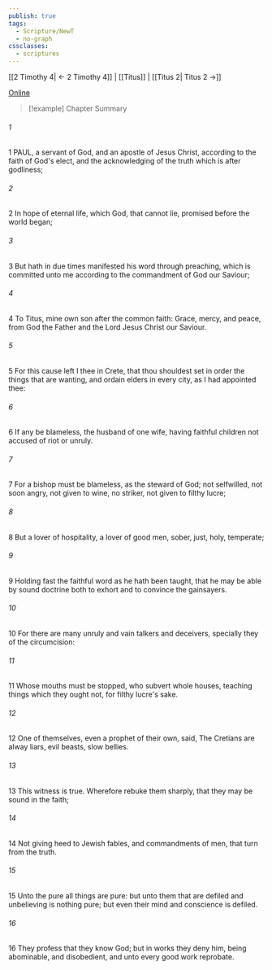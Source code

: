 ```yaml
---
publish: true
tags:
  - Scripture/NewT
  - no-graph
cssclasses:
  - scriptures
---
```

[[2 Timothy 4| ← 2 Timothy 4]] | [[Titus]] | [[Titus 2| Titus 2 →]]

[Online](https://churchofjesuschrist.org/study/scriptures/nt/titus/1?lang=eng)

>[!example] Chapter Summary
>
###### 1
1 PAUL, a servant of God, and an apostle of Jesus Christ, according to the faith of God's elect, and the acknowledging of the truth which is after godliness;
###### 2
2 In hope of eternal life, which God, that cannot lie, promised before the world began;
###### 3
3 But hath in due times manifested his word through preaching, which is committed unto me according to the commandment of God our Saviour;
###### 4
4 To Titus, mine own son after the common faith: Grace, mercy, and peace, from God the Father and the Lord Jesus Christ our Saviour.
###### 5
5 For this cause left I thee in Crete, that thou shouldest set in order the things that are wanting, and ordain elders in every city, as I had appointed thee:
###### 6
6 If any be blameless, the husband of one wife, having faithful children not accused of riot or unruly.
###### 7
7 For a bishop must be blameless, as the steward of God; not selfwilled, not soon angry, not given to wine, no striker, not given to filthy lucre;
###### 8
8 But a lover of hospitality, a lover of good men, sober, just, holy, temperate;
###### 9
9 Holding fast the faithful word as he hath been taught, that he may be able by sound doctrine both to exhort and to convince the gainsayers.
###### 10
10 For there are many unruly and vain talkers and deceivers, specially they of the circumcision:
###### 11
11 Whose mouths must be stopped, who subvert whole houses, teaching things which they ought not, for filthy lucre's sake.
###### 12
12 One of themselves, even a prophet of their own, said, The Cretians are alway liars, evil beasts, slow bellies.
###### 13
13 This witness is true. Wherefore rebuke them sharply, that they may be sound in the faith;
###### 14
14 Not giving heed to Jewish fables, and commandments of men, that turn from the truth.
###### 15
15 Unto the pure all things are pure: but unto them that are defiled and unbelieving is nothing pure; but even their mind and conscience is defiled.
###### 16
16 They profess that they know God; but in works they deny him, being abominable, and disobedient, and unto every good work reprobate.




